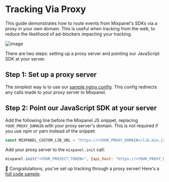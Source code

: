 # Tracking Via Proxy

This guide demonstrates how to route events from Mixpanel's SDKs via a proxy in your own domain. This is useful when tracking from the web, to reduce the likelihood of ad-blockers impacting your tracking.

![image](https://github.com/mixpanel/docs/assets/2077899/3ec6f3c2-aed0-4a18-9395-36838c3b53f1)

There are two steps: setting up a proxy server and pointing our JavaScript SDK at your server.

## Step 1: Set up a proxy server
The simplest way is to use our [sample nginx config](https://github.com/mixpanel/tracking-proxy). This config redirects any calls made to your proxy server to Mixpanel.
   
## Step 2: Point our JavaScript SDK at your server
Add the following line before the Mixpanel JS snippet, replacing `YOUR_PROXY_DOMAIN` with your proxy server's domain. This is not required if you use npm or yarn instead of the snippet:
```js
const MIXPANEL_CUSTOM_LIB_URL = "https://<YOUR_PROXY_DOMAIN>/lib.min.js";
```

Add your proxy server to the `mixpanel.init` call:

```js
mixpanel.init("<YOUR_PROJECT_TOKEN>", {api_host: "https://<YOUR_PROXY_DOMAIN>"})
```

🎉 Congratulations, you've set up tracking through a proxy server! Here's a [full code sample](https://gist.github.com/ranic/80459104def4e4bcd73d5c77b817ee43).
